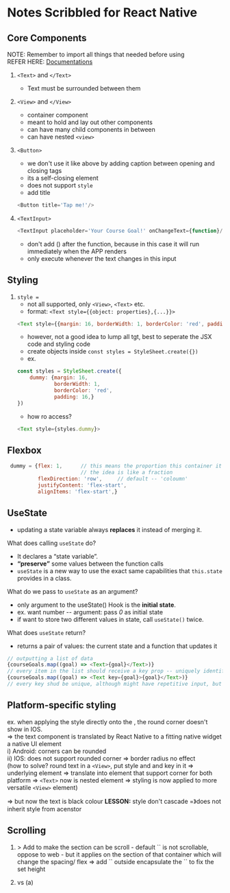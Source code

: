 # Notes Scribbled for React Native

## Core Components

NOTE: Remember to import all things that needed before using <br>
REFER HERE: [Documentations](https://reactnative.dev/docs/components-and-apis)

1. `<Text>` and `</Text>`
    - Text must be surrounded between them

2. `<View>` and `</View>`
    - container component
    - meant to hold and lay out other components
    - can have many child components in between
    - can have nested `<view>`

3. `<Button>`
    - we don't use it like above by adding caption between opening and closing tags
    - its a self-closing element
    - does not support `style`
    - add title
    ```js
    <Button title='Tap me!'/>
    ```

4. `<TextInput>`
    ```js
    <TextInput placeholder='Your Course Goal!' onChangeText={function}/>
    ```
    - don't add () after the function, because in this case it will run immediately when the APP renders
    - only execute whenever the text changes in this input


## Styling

1. `style =`
    - not all supported, only `<View>`, `<Text>` etc.
    - format: `<Text style={{object: properties},{...}}>`
    ```js
    <Text style={{margin: 16, borderWidth: 1, borderColor: 'red', padding: 16}}>
    ```
    - however, not a good idea to lump all tgt, best to seperate the JSX code and styling code
    - create objects inside `const styles = StyleSheet.create({})`
    - ex.
    ```js
    const styles = StyleSheet.create({
        dummy: {margin: 16, 
                borderWidth: 1, 
                borderColor: 'red', 
                padding: 16,}
    })
    ```
    - how ro access?
    ```js
    <Text style={styles.dummy}>
    ```

## Flexbox
```js
 dummy = {flex: 1,      // this means the proportion this container it will takes
                        // the idea is like a fraction
          flexDirection: 'row',     // default -- 'coloumn'
          justifyContent: 'flex-start',
          alignItems: 'flex-start',}
```

## UseState
- updating a state variable always **replaces** it instead of merging it.

What does calling `useState` do?
- It declares a “state variable”.
- **“preserve”** some values between the function calls
- `useState` is a new way to use the exact same capabilities that `this.state` provides in a class.

What do we pass to `useState` as an argument?
- only argument to the useState() Hook is the **initial state**.
- ex. want number -- argument: pass _0_ as initial state
- if want to store two different values in state, call `useState()` twice.

What does `useState` return?
- returns a pair of values: the current state and a function that updates it

```js
// outputting a list of data
{courseGoals.map((goal) => <Text>{goal}</Text>)}
// every item in the list should receive a key prop -- uniquely identifies the individual list item
{courseGoals.map((goal) => <Text key={goal}>{goal}</Text>)}
// every key shud be unique, although might have repetitive input, but for now is fine

```

## Platform-specific styling
ex. when applying the style directly onto the <text>, the round corner doesn't show in IOS. <br>
=> the text component is translated by React Native to a fitting native widget a native UI element <br>
i) Android: corners can be rounded <br>
ii) IOS: does not support rounded corner => border radius no effect <br>
(how to solve? round text in a `<View>`, put style and and key in it => underlying element => translate into element that support corner for both platform => `<Text>` now is nested element => styling is now applied to more versatile `<View>` element) <br>

=> but now the text is black colour
**LESSON:** style don't cascade =》does not inherit style from acenstor

## Scrolling
1. <Scrollview>
    > Add <Scrollview> to make the section can be scroll
    - default `<View>` is not scrollable, oppose to web
    - but it applies on the section of that container which will change the spacing/ flex => add `<View>` outside encapsulate the `<Scrollview>` to fix the set height

2. <Scrollview> vs <FlatList>
(a) 








